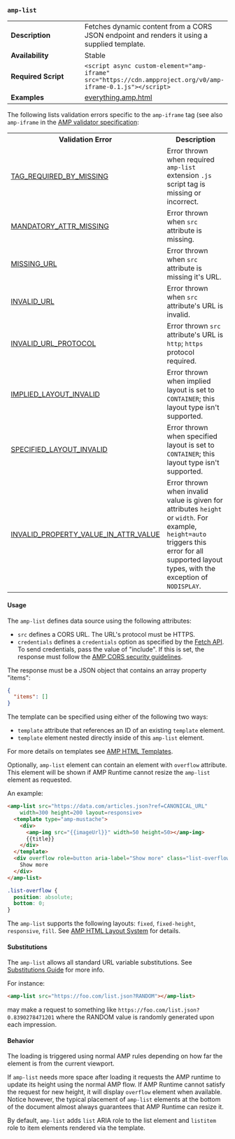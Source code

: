 <!---
Copyright 2015 The AMP HTML Authors. All Rights Reserved.

Licensed under the Apache License, Version 2.0 (the "License");
you may not use this file except in compliance with the License.
You may obtain a copy of the License at

      http://www.apache.org/licenses/LICENSE-2.0

Unless required by applicable law or agreed to in writing, software
distributed under the License is distributed on an "AS-IS" BASIS,
WITHOUT WARRANTIES OR CONDITIONS OF ANY KIND, either express or implied.
See the License for the specific language governing permissions and
limitations under the License.
-->

### <a name="amp-list"></a> `amp-list`

<table>
  <tr>
    <td width="40%"><strong>Description</strong></td>
    <td>Fetches dynamic content from a CORS JSON endpoint and renders it
using a supplied template.</td>
  </tr>
  <tr>
    <td width="40%"><strong>Availability</strong></td>
    <td>Stable</td>
  </tr>
  <tr>
    <td width="40%"><strong>Required Script</strong></td>
    <td><code>&lt;script async custom-element="amp-iframe" src="https://cdn.ampproject.org/v0/amp-iframe-0.1.js">&lt;/script></code></td>
  </tr>
  <tr>
    <td width="40%"><strong>Examples</strong></td>
    <td><a href="https://github.com/ampproject/amphtml/blob/master/examples/everything.amp.html">everything.amp.html</a></td>
  </tr>
</table>

The following lists validation errors specific to the `amp-iframe` tag
(see also `amp-iframe` in the [AMP validator specification](https://github.com/ampproject/amphtml/blob/master/validator/validator.protoascii):

<table>
  <tr>
    <th width="40%"><strong>Validation Error</strong></th>
    <th>Description</th>
  </tr>
  <tr>
    <td width="40%"><a href="/docs/reference/validation_errors.html#tag-required-by-another-tag-is-missing">TAG_REQUIRED_BY_MISSING</a></td>
    <td>Error thrown when required <code>amp-list</code> extension <code>.js</code> script tag is missing or incorrect.</td>
  </tr>
  <tr>
    <td width="40%"><a href="/docs/reference/validation_errors.html#mandatory-attribute-missing">MANDATORY_ATTR_MISSING</a></td>
    <td>Error thrown when <code>src</code> attribute is missing.</td>
  </tr>
  <tr>
    <td width="40%"><a href="/docs/reference/validation_errors.html#missing-url">MISSING_URL</a></td>
    <td>Error thrown when <code>src</code> attribute is missing it's URL.</td>
  </tr>
  <tr>
    <td width="40%"><a href="/docs/reference/validation_errors.html#invalid-url">INVALID_URL</a></td>
    <td>Error thrown when <code>src</code> attribute's URL is invalid.</td>
  </tr>
  <tr>
    <td width="40%"><a href="/docs/reference/validation_errors.html#invalid-url-protocol">INVALID_URL_PROTOCOL</a></td>
    <td>Error thrown <code>src</code> attribute's URL is <code>http</code>; <code>https</code> protocol required.</td>
  </tr>
  <tr>
    <td width="40%"><a href="/docs/reference/validation_errors.html#implied-layout-isnt-supported-by-amp-tag">IMPLIED_LAYOUT_INVALID</a></td>
    <td>Error thrown when implied layout is set to <code>CONTAINER</code>; this layout type isn't supported.</td>
  </tr>
  <tr>
    <td width="40%"><a href="/docs/reference/validation_errors.html#specified-layout-isnt-supported-by-amp-tag">SPECIFIED_LAYOUT_INVALID</a></td>
    <td>Error thrown when specified layout is set to <code>CONTAINER</code>; this layout type isn't supported.</td>
  </tr>
  <tr>
    <td width="40%"><a href="/docs/reference/validation_errors.html#invalid-property-value">INVALID_PROPERTY_VALUE_IN_ATTR_VALUE</a></td>
    <td>Error thrown when invalid value is given for attributes <code>height</code> or <code>width</code>. For example, <code>height=auto</code> triggers this error for all supported layout types, with the exception of <code>NODISPLAY</code>.</td>
  </tr>
</table>

#### Usage

The `amp-list` defines data source using the following attributes:

- `src` defines a CORS URL. The URL's protocol must be HTTPS.
- `credentials` defines a `credentials` option as specified by the
[Fetch API](https://fetch.spec.whatwg.org/). To send credentials, pass the
value of "include". If this is set, the response must follow the [AMP CORS security guidelines](../../spec/amp-cors-requests.md).

The response must be a JSON object that contains an array property "items":
```json
{
  "items": []
}
```

The template can be specified using either of the following two ways:

- `template` attribute that references an ID of an existing `template` element.
- `template` element nested directly inside of this `amp-list` element.

For more details on templates see [AMP HTML Templates](../../spec/amp-html-templates.md).

Optionally, `amp-list` element can contain an element with `overflow` attribute. This
element will be shown if AMP Runtime cannot resize the `amp-list` element as requested.

An example:
```html
<amp-list src="https://data.com/articles.json?ref=CANONICAL_URL"
    width=300 height=200 layout=responsive>
  <template type="amp-mustache">
    <div>
      <amp-img src="{{imageUrl}}" width=50 height=50></amp-img>
      {{title}}
    </div>
  </template>
  <div overflow role=button aria-label="Show more" class="list-overflow">
    Show more
  </div>
</amp-list>
```

```css
.list-overflow {
  position: absolute;
  bottom: 0;
}
```

The `amp-list` supports the following layouts: `fixed`, `fixed-height`,
`responsive`, `fill`. See [AMP HTML Layout System](../../spec/amp-html-layout.md)
for details.

#### Substitutions

The `amp-list` allows all standard URL variable substitutions.
See [Substitutions Guide](../../spec/amp-var-substitutions.md) for more info.

For instance:
```html
<amp-list src="https://foo.com/list.json?RANDOM"></amp-list>
```
may make a request to something like `https://foo.com/list.json?0.8390278471201` where the RANDOM value is randomly generated upon each impression.

#### Behavior

The loading is triggered using normal AMP rules depending on how far the element is from
the current viewport.

If `amp-list` needs more space after loading it requests the AMP runtime to update its
height using the normal AMP flow. If AMP Runtime cannot satisfy the request for new
height, it will display `overflow` element when available. Notice however, the typical
placement of `amp-list` elements at the bottom of the document almost always guarantees
that AMP Runtime can resize it.

By default, `amp-list` adds `list` ARIA role to the list element and `listitem` role to item
elements rendered via the template.
